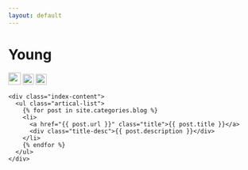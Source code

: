 ```yaml
---
layout: default
---
```


<body>
  <div class="index-wrapper">
    <div class="aside">
      <div class="info-card">
        <h1>Young</h1>
        <a href="http://weibo.com/yufeiyang1995" target="_blank"><img src="http://www.weibo.com/favicon.ico" alt="" width="25"/></a>
        <a href="https://github.com/yufeiyang1995" target="_blank"><img src="http://github.com/favicon.ico" alt="" width="22"/></a>
        <a href="https://www.zhihu.com/people/yang-yu-fei-61-46" target="_blank"><img src="http://www.zhihu.com/favicon.ico" alt="" width="22"/></a>
      </div>
      <div id="aside"></div>
    </div>

    <div class="index-content">
      <ul class="artical-list">
        {% for post in site.categories.blog %}
        <li>
          <a href="{{ post.url }}" class="title">{{ post.title }}</a>
          <div class="title-desc">{{ post.description }}</div>
        </li>
        {% endfor %}
      </ul>
    </div>
  </div>
</body>
